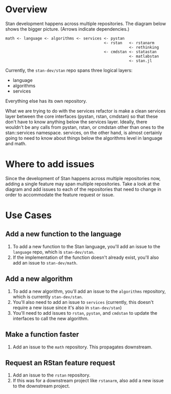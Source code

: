 # Overview

Stan development happens across multiple repositories. The diagram below shows the bigger picture. (Arrows indicate dependencies.)

          
```               
math <- language <- algorithms <- services <- pystan
                                           <- rstan   <- rstanarm
                                                      <- rethinking
                                           <- cmdstan <- statastan
                                                      <- matlabstan
                                                      <- stan.jl
```

Currently, the `stan-dev/stan` repo spans three logical layers:
- language
- algorithms
- services

Everything else has its own repository.

What we are trying to do with the services refactor is make a clean
services layer between the core interfaces (pystan, rstan, cmdstan) so that
these don't have to know anything below the services layer.   Ideally,
there wouldn't be any calls from pystan, rstan, or cmdstan other than
ones to the stan::services namespace.  services, on the other hand, is
almost certainly going to need to know about things below the algorithms
level in language and math.


# Where to add issues

Since the development of Stan happens across multiple repositories now, adding a single feature may span multiple repositories. Take a look at the diagram and add issues to each of the repositories that need to change in order to accommodate the feature request or issue.


# Use Cases

## Add a new function to the language

1. To add a new function to the Stan language, you'll add an issue to the `language` repo, which is `stan-dev/stan`.
2. If the implementation of the function doesn't already exist, you'll also add an issue to `stan-dev/math`.

## Add a new algorithm

1. To add a new algorithm, you'll add an issue to the `algorithms` repository, which is currently `stan-dev/stan`.
2. You'll also need to add an issue to `services` (currently, this doesn't require a new issue since it's also in `stan-dev/stan`)
3. You'll need to add issues to `rstan`, `pystan`, and `cmdstan` to update the interfaces to call the new algorithm.

## Make a function faster

1. Add an issue to the `math` repository. This propagates downstream.


## Request an RStan feature request

1. Add an issue to the `rstan` repository.
2. If this was for a downstream project like `rstanarm`, also add a new issue to the downstream project.

